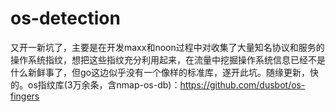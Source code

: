 # os-detection
又开一新坑了，主要是在开发maxx和noon过程中对收集了大量知名协议和服务的操作系统指纹，想把这些指纹充分利用起来，在流量中挖掘操作系统信息已经不是什么新鲜事了，但go这边似乎没有一个像样的标准库，遂开此坑。随缘更新，快的。os指纹库(3万余条，含nmap-os-db)：https://github.com/dusbot/os-fingers
